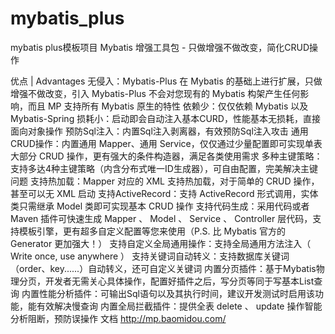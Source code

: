 # mybatis_plus
mybatis plus模板项目
Mybatis 增强工具包 - 只做增强不做改变，简化CRUD操作

优点 | Advantages
无侵入：Mybatis-Plus 在 Mybatis 的基础上进行扩展，只做增强不做改变，引入 Mybatis-Plus 不会对您现有的 Mybatis 构架产生任何影响，而且 MP 支持所有 Mybatis 原生的特性
依赖少：仅仅依赖 Mybatis 以及 Mybatis-Spring
损耗小：启动即会自动注入基本CURD，性能基本无损耗，直接面向对象操作
预防Sql注入：内置Sql注入剥离器，有效预防Sql注入攻击
通用CRUD操作：内置通用 Mapper、通用 Service，仅仅通过少量配置即可实现单表大部分 CRUD 操作，更有强大的条件构造器，满足各类使用需求
多种主键策略：支持多达4种主键策略（内含分布式唯一ID生成器），可自由配置，完美解决主键问题
支持热加载：Mapper 对应的 XML 支持热加载，对于简单的 CRUD 操作，甚至可以无 XML 启动
支持ActiveRecord：支持 ActiveRecord 形式调用，实体类只需继承 Model 类即可实现基本 CRUD 操作
支持代码生成：采用代码或者 Maven 插件可快速生成 Mapper 、 Model 、 Service 、 Controller 层代码，支持模板引擎，更有超多自定义配置等您来使用（P.S. 比 Mybatis 官方的 Generator 更加强大！）
支持自定义全局通用操作：支持全局通用方法注入（ Write once, use anywhere ）
支持关键词自动转义：支持数据库关键词（order、key......）自动转义，还可自定义关键词
内置分页插件：基于Mybatis物理分页，开发者无需关心具体操作，配置好插件之后，写分页等同于写基本List查询
内置性能分析插件：可输出Sql语句以及其执行时间，建议开发测试时启用该功能，能有效解决慢查询
内置全局拦截插件：提供全表 delete 、 update 操作智能分析阻断，预防误操作
文档
http://mp.baomidou.com/
